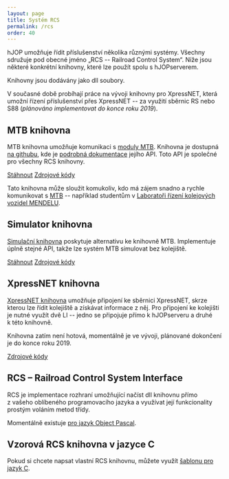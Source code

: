 ```yaml
---
layout: page
title: Systém RCS
permalink: /rcs
order: 40
---
```


hJOP umožňuje řídit příslušenství několika různými systémy. Všechny sdružuje
pod obecné jméno „RCS -- Railroad Control System“. Níže jsou některé konkrétní
knihovny, které lze použít spolu s hJOPserverem.

Knihovny jsou dodávány jako dll soubory.

V současné době probíhají práce na vývoji knihovny pro XpressNET, která umožní
řízení příslušenství přes XpressNET -- za využití sběrnic RS nebo S88
(*plánováno implementovat do konce roku 2019*).

## MTB knihovna

MTB knihovna umožňuje komunikaci s [moduly MTB](https://mtb.kmz-brno.cz/).
Knihovna je dostupná [na githubu](https://github.com/kmzbrnoI/mtb-lib), kde
je [podrobná dokumentace](https://github.com/kmzbrnoI/mtb-lib/wiki)
jejího API. Toto API je společné pro všechny RCS knihovny.

<a class="btn" href="https://github.com/kmzbrnoI/mtb-lib/releases">Stáhnout</a>
<a class="btn" href="https://github.com/kmzbrnoI/mtb-lib">Zdrojové kódy</a>

Tato knihovna může sloužit komukoliv, kdo má zájem snadno a rychle
komunikovat s [MTB](http://mtb.kmz-brno.cz/) -- například studentům
v [Laboratoři řízení kolejových vozidel MENDELU](http://lrkv.pef.mendelu.cz/).

## Simulator knihovna

[Simulační knihovna](https://github.com/kmzbrnoI/mtb-simulator-lib) poskytuje
alternativu ke knihovně MTB. Implementuje úplně stejné API, takže lze systém
MTB simulovat bez kolejiště.

<a class="btn" href="https://github.com/kmzbrnoI/mtb-simulator-lib/releases">Stáhnout</a>
<a class="btn" href="https://github.com/kmzbrnoI/mtb-simulator-lib">Zdrojové kódy</a>

## XpressNET knihovna

[XpressNET knihovna](https://github.com/kmzbrnoI/rcs-lib-XpressNET-qt) umožňuje
připojení ke sběrnici XpressNET, skrze kterou lze řídit kolejiště a získávat
informace z něj. Pro připojení ke kolejišti je nutné využít dvě LI -- jedno
se připojuje přímo k hJOPserveru a druhé k této knihovně.

Knihovna zatím není hotová, momentálně je ve vývoji, plánované dokončení je
do konce roku 2019.

<a class="btn" href="https://github.com/kmzbrnoI/rcs-lib-XpressNET-qt">Zdrojové kódy</a>

## RCS – Railroad Control System Interface

RCS je implementace rozhraní umožňující načíst dll knihovnu přímo z vašeho
oblíbeného programovacího jazyka a využívat její funkcionality prostým voláním
metod třídy.

Momentálně existuje [pro jazyk Object Pascal](https://github.com/kmzbrnoI/rcs-delphi).

## Vzorová RCS knihovna v jazyce C

Pokud si chcete napsat vlastní RCS knihovnu, můžete využít
[šablonu pro jazyk C](https://github.com/kmzbrnoI/rcs-lib).
